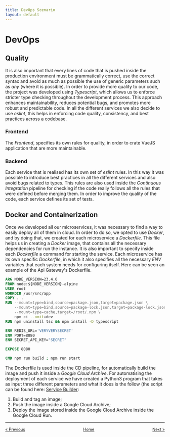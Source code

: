 ```yaml
---
title: DevOps Scenario
layout: default
---
```

# DevOps

## Quality

It is also important that every lines of code that is pushed inside the production environment must be grammatically correct, use the correct syntax and avoid as much as possible the use of generic parameters such as *any* (where it is possible). In order to provide more quality to our code, the project was developed using *Typescript*, which allows us to enforce stricter type checking throughout the development process. This approach enhances maintainability, reduces potential bugs, and promotes more robust and predictable code. In all the different services we also decide to use *eslint*, this helps in enforcing code quality, consistency, and best practices across a codebase.

### Frontend

The *Frontend*, specifies its own rules for quality, in order to crate VueJS application that are more maintainable.

### Backend

Each service that is realised has its own set of *eslint* rules. In this way it was possible to introduce best practices in all the different services and also avoid bugs related to types. This rules are also used inside the *Continuous Integration* pipeline for checking if the code really follows all the rules that were defined before merging them. In order to improve the quality of the code, each service defines its set of tests.

## Docker and Containerization

Once we developed all our microservices, it was necessary to find a way to easily deploy all of them in cloud. In order to do so, we opted to use *Docker*, and by doing that, we created for each microservice a *Dockerfile*. This file helps us in creating a *Docker* image, that contains all the necessary dependencies for run the instance. It is also important to specify inside each *Dockerfile* a command for starting the service. Each microservice has its own specific *Dockerfile*, in which it also specifies all the necessary *ENV* variables that each system needs for configuring itself. Here can be seen an example of the Api Gateway's Dockerfile.

```Dockerfile
ARG NODE_VERSION=23.4.0
FROM node:${NODE_VERSION}-alpine
USER root
WORKDIR /usr/src/app
COPY . .
RUN --mount=type=bind,source=package.json,target=package.json \
    --mount=type=bind,source=package-lock.json,target=package-lock.json \
    --mount=type=cache,target=/root/.npm \
    npm ci --omit=dev
RUN npm uninstall tsc && npm install -D typescript

ENV REDIS_URL='VERYVERYSECRET'
ENV PORT=8080
ENV SECRET_API_KEY="SECRET"

EXPOSE 8080

CMD npm run build ; npm run start
```

The Dockerfile is used inside the CD pipeline, for automatically build the image and push it inside a *Google Cloud Archive*. For automatising the deployment of each service we have created a Python3 program that takes as input three different parameters and what it does is the follow (the script can be found here: [Service Builder](https://github.com/ER-climate-monitor/service-builder):
1. Build and tag an image;
2. Push the image inside a Google Cloud Archive;
3. Deploy the image stored inside the Google Cloud Archive inside the Google Cloud Run.

---

<div style="display: flex; justify-content: space-between; align-items: center; font-size: 0.9em;">
  <a href="/er-climate-monitor/3-design.html">&laquo; Previous</a>
  <a href="/er-climate-monitor/index.html" style="text-align: center;">Home</a>
  <a href="/er-climate-monitor/5-deployment.html">Next &raquo;</a>
</div>

